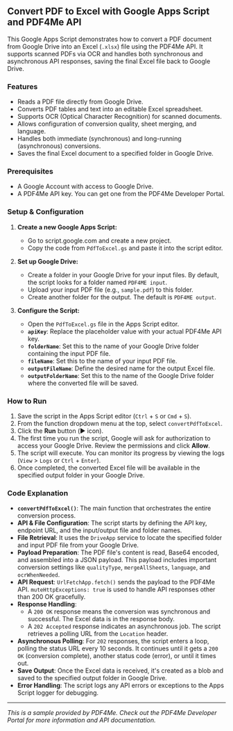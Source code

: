 ## Convert PDF to Excel with Google Apps Script and PDF4Me API

This Google Apps Script demonstrates how to convert a PDF document from Google Drive into an Excel (`.xlsx`) file using the PDF4Me API. It supports scanned PDFs via OCR and handles both synchronous and asynchronous API responses, saving the final Excel file back to Google Drive.

### Features

*   Reads a PDF file directly from Google Drive.
*   Converts PDF tables and text into an editable Excel spreadsheet.
*   Supports OCR (Optical Character Recognition) for scanned documents.
*   Allows configuration of conversion quality, sheet merging, and language.
*   Handles both immediate (synchronous) and long-running (asynchronous) conversions.
*   Saves the final Excel document to a specified folder in Google Drive.

### Prerequisites

*   A Google Account with access to Google Drive.
*   A PDF4Me API key. You can get one from the PDF4Me Developer Portal.

### Setup & Configuration

1.  **Create a new Google Apps Script:**
    *   Go to script.google.com and create a new project.
    *   Copy the code from `PdfToExcel.gs` and paste it into the script editor.

2.  **Set up Google Drive:**
    *   Create a folder in your Google Drive for your input files. By default, the script looks for a folder named `PDF4ME input`.
    *   Upload your input PDF file (e.g., `sample.pdf`) to this folder.
    *   Create another folder for the output. The default is `PDF4ME output`.

3.  **Configure the Script:**
    *   Open the `PdfToExcel.gs` file in the Apps Script editor.
    *   **`apiKey`**: Replace the placeholder value with your actual PDF4Me API key.
    *   **`folderName`**: Set this to the name of your Google Drive folder containing the input PDF file.
    *   **`fileName`**: Set this to the name of your input PDF file.
    *   **`outputFileName`**: Define the desired name for the output Excel file.
    *   **`outputFolderName`**: Set this to the name of the Google Drive folder where the converted file will be saved.

### How to Run

1.  Save the script in the Apps Script editor (`Ctrl` + `S` or `Cmd` + `S`).
2.  From the function dropdown menu at the top, select `convertPdfToExcel`.
3.  Click the **Run** button (▶️ icon).
4.  The first time you run the script, Google will ask for authorization to access your Google Drive. Review the permissions and click **Allow**.
5.  The script will execute. You can monitor its progress by viewing the logs (`View` > `Logs` or `Ctrl` + `Enter`).
6.  Once completed, the converted Excel file will be available in the specified output folder in your Google Drive.

### Code Explanation

*   **`convertPdfToExcel()`**: The main function that orchestrates the entire conversion process.
*   **API & File Configuration**: The script starts by defining the API key, endpoint URL, and the input/output file and folder names.
*   **File Retrieval**: It uses the `DriveApp` service to locate the specified folder and input PDF file from your Google Drive.
*   **Payload Preparation**: The PDF file's content is read, Base64 encoded, and assembled into a JSON payload. This payload includes important conversion settings like `qualityType`, `mergeAllSheets`, `language`, and `ocrWhenNeeded`.
*   **API Request**: `UrlFetchApp.fetch()` sends the payload to the PDF4Me API. `muteHttpExceptions: true` is used to handle API responses other than 200 OK gracefully.
*   **Response Handling**:
    *   A `200 OK` response means the conversion was synchronous and successful. The Excel data is in the response body.
    *   A `202 Accepted` response indicates an asynchronous job. The script retrieves a polling URL from the `Location` header.
*   **Asynchronous Polling**: For `202` responses, the script enters a loop, polling the status URL every 10 seconds. It continues until it gets a `200 OK` (conversion complete), another status code (error), or until it times out.
*   **Save Output**: Once the Excel data is received, it's created as a blob and saved to the specified output folder in Google Drive.
*   **Error Handling**: The script logs any API errors or exceptions to the Apps Script logger for debugging.

---

*This is a sample provided by PDF4Me. Check out the PDF4Me Developer Portal for more information and API documentation.*